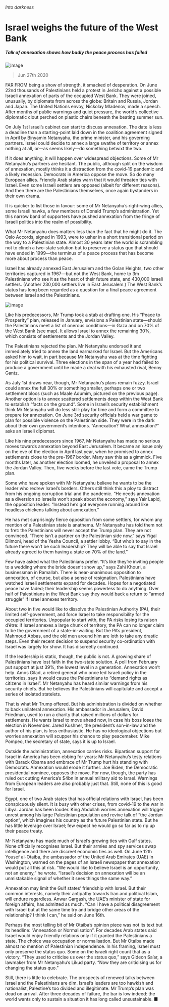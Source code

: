 ###### Into darkness
# Israel weighs the future of the West Bank 
##### Talk of annexation shows how badly the peace process has failed 
![image](images/20200627_MAP004_0.jpg) 
> Jun 27th 2020 
FAR FROM being a show of strength, it smacked of desperation. On June 22nd thousands of Palestinians held a protest in Jericho against a possible Israeli annexation of parts of the occupied West Bank. They were joined, unusually, by diplomats from across the globe: Britain and Russia, Jordan and Japan. The United Nations envoy, Nickolay Mladenov, made a speech. After months of public warnings and quiet pressure, the world’s collective diplomatic clout perched on plastic chairs beneath the beating summer sun.
On July 1st Israel’s cabinet can start to discuss annexation. The date is less a deadline than a starting-point laid down in the coalition agreement signed in April by Binyamin Netanyahu, the prime minister, and his governing partners. Israel could decide to annex a large swathe of territory or annex nothing at all, or—as seems likely—do something betwixt the two.

If it does anything, it will happen over widespread objections. Some of Mr Netanyahu’s partners are hesitant. The public, although split on the wisdom of annexation, mostly thinks it a distraction from the covid-19 pandemic and a likely recession. Democrats in America oppose the move. So do many European allies. Friendly Arab states warn that it would threaten ties with Israel. Even some Israeli settlers are opposed (albeit for different reasons). And then there are the Palestinians themselves, once again bystanders in their own drama.
It is quicker to list those in favour: some of Mr Netanyahu’s right-wing allies, some Israeli hawks, a few members of Donald Trump’s administration. Yet this narrow band of supporters have pushed annexation from the fringe of Israeli politics into the realm of possibility.
What Mr Netanyahu does matters less than the fact that he might do it. The Oslo Accords, signed in 1993, were to usher in a short transitional period on the way to a Palestinian state. Almost 30 years later the world is scrambling not to clinch a two-state solution but to preserve a status quo that should have ended in 1999—the terminus of a peace process that has become more about process than peace.
Israel has already annexed East Jerusalem and the Golan Heights, two other territories captured in 1967—but not the West Bank, home to 3m Palestinians who see it as the heart of their future state, and 430,000 Israeli settlers. (Another 230,000 settlers live in East Jerusalem.) The West Bank’s status has long been regarded as a question for a final peace agreement between Israel and the Palestinians.
![image](images/20200627_MAM800.png) 

Like his predecessors, Mr Trump took a stab at drafting one. His “Peace to Prosperity” plan, released in January, envisions a Palestinian state—should the Palestinians meet a list of onerous conditions—in Gaza and on 70% of the West Bank (see map). It allows Israel to annex the remaining 30%, which consists of settlements and the Jordan Valley.
The Palestinians rejected the plan. Mr Netanyahu endorsed it and immediately tried to annex the land earmarked for Israel. But the Americans asked him to wait, in part because Mr Netanyahu was at the time fighting for his political survival. Three elections in the span of a year had failed to produce a government until he made a deal with his exhausted rival, Benny Gantz.
As July 1st draws near, though, Mr Netanyahu’s plans remain fuzzy. Israel could annex the full 30% or something smaller, perhaps one or two settlement blocs (such as Maale Adumim, pictured on the previous page). Another option is to annex scattered settlements deep within the West Bank to establish “facts on the ground”. Some in Israel’s security establishment think Mr Netanyahu will do less still: play for time and form a committee to prepare for annexation. On June 3rd security officials held a war game to plan for possible violence on the Palestinian side. They were in the dark about their own government’s intentions. “Annexation? What annexation?” asks an Israeli diplomat.
Like his nine predecessors since 1967, Mr Netanyahu has made no serious moves towards annexation beyond East Jerusalem. It became an issue only on the eve of the election in April last year, when he promised to annex settlements close to the pre-1967 border. Many saw this as a gimmick. Five months later, as another election loomed, he unveiled a proposal to annex the Jordan Valley. Then, five weeks before the last vote, came the Trump plan.
Some who have spoken with Mr Netanyahu believe he wants to be the leader who redrew Israel’s borders. Others still think this a ploy to distract from his ongoing corruption trial and the pandemic. “He needs annexation as a diversion so Israelis won’t speak about the economy,” says Yair Lapid, the opposition leader. “Instead he’s got everyone running around like headless chickens talking about annexation.”
He has met surprisingly fierce opposition from some settlers, for whom any mention of a Palestinian state is anathema. Mr Netanyahu has told them not to fret: the Palestinians will never accept the Trump plan. They are not convinced. “There isn’t a partner on the Palestinian side now,” says Yigal Dilmoni, head of the Yesha Council, a settler lobby. “But who’s to say in the future there won’t be such leadership? They will be able to say that Israel already agreed to them having a state on 70% of the land.”
Few have asked what the Palestinians prefer. “It’s like they’re inviting people to a wedding where the bride doesn’t show up,” says Zahi Khouri, a businessman in Ramallah. There is near-unanimous opposition to annexation, of course, but also a sense of resignation. Palestinians have watched Israeli settlements expand for decades. Hopes for a negotiated peace have faded; their leadership seems powerless to do anything. Over half of Palestinians in the West Bank say they would back a return to “armed struggle” if Israel annexes territory.
About two in five would like to dissolve the Palestinian Authority (PA), their limited self-government, and force Israel to take responsibility for the occupied territories. Unpopular to start with, the PA risks losing its raison d’être: if Israel annexes a large chunk of territory, the PA can no longer claim to be the government of a state-in-waiting. But the PA’s president, Mahmoud Abbas, and the old men around him are loth to take any drastic steps. Even their recent decision to suspend security co-ordination with Israel was largely for show. It has discreetly continued.
If the leadership is static, though, the public is not. A growing share of Palestinians have lost faith in the two-state solution. A poll from February put support at just 39%, the lowest level in a generation. Annexation won’t help. Amos Gilad, a retired general who once led Israeli policy in the territories, says it would cause the Palestinians to “demand rights as citizens in Israel”. Mr Netanyahu has heard similar warnings from his security chiefs. But he believes the Palestinians will capitulate and accept a series of isolated statelets.
That is what Mr Trump offered. But his administration is divided on whether to back unilateral annexation. His ambassador in Jerusalem, David Friedman, used to run a charity that raised millions of dollars for settlements. He wants Israel to move ahead now, in case his boss loses the election in November. Jared Kushner, the president’s son-in-law and the author of his plan, is less enthusiastic. He has no ideological objections but worries annexation will scupper his chance to play peacemaker. Mike Pompeo, the secretary of state, says it is up to Israel.
Outside the administration, annexation carries risks. Bipartisan support for Israel in America has been ebbing for years: Mr Netanyahu’s testy relations with Barack Obama and embrace of Mr Trump hurt his standing with Democrats. Annexation would erode it further. Joe Biden, the Democratic presidential nominee, opposes the move. For now, though, the party has ruled out cutting America’s $4bn in annual military aid to Israel. Warnings from European leaders are also probably just that. Still, none of this is good for Israel.
Egypt, one of two Arab states that has official relations with Israel, has been conspicuously silent. It is busy with other crises, from covid-19 to the war in Libya. Jordan has been louder. King Abdullah worries annexation will trigger unrest among his large Palestinian population and revive talk of “the Jordan option”, which imagines his country as the future Palestinian state. But he has little leverage over Israel; few expect he would go so far as to rip up their peace treaty.
Mr Netanyahu has made much of Israel’s growing ties with Gulf states. None officially recognises Israel. But their armies and spy services swap intelligence and there are discreet economic ties as well. On June 12th Yousef al-Otaiba, the ambassador of the United Arab Emirates (UAE) in Washington, warned on the pages of an Israeli newspaper that annexation would put all this at risk. “We would like to believe Israel is an opportunity, not an enemy,” he wrote. “Israel’s decision on annexation will be an unmistakable signal of whether it sees things the same way.”
Annexation may limit the Gulf states’ friendship with Israel. But their common interests, namely their antipathy towards Iran and political Islam, will endure regardless. Anwar Gargash, the UAE’s minister of state for foreign affairs, has admitted as much. “Can I have a political disagreement with Israel but at the same time try and bridge other areas of the relationship? I think I can,” he said on June 16th.
Perhaps the most telling bit of Mr Otaiba’s opinion piece was not its text but its headline: “Annexation or Normalisation”. For decades Arab states said Israel would enjoy friendly relations only if it granted the Palestinians a state. The choice was occupation or normalisation. But Mr Otaiba made almost no mention of Palestinian independence. In his framing, Israel must only preserve the status quo. Some on the Israeli right count that as a victory. “They used to criticise us over the status quo,” says Gideon Sa’ar, a lawmaker from Mr Netanyahu’s Likud party. “Now they are criticising us for changing the status quo.”
Still, there is little to celebrate. The prospects of renewed talks between Israel and the Palestinians are dim. Israel’s leaders are too hawkish and nationalist, Palestine’s too divided and illegitimate. Mr Trump’s plan was dead on arrival. After three decades of failure, the bar is low indeed: the world wants only to sustain a situation it has long called unsustainable. ■
